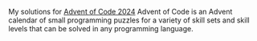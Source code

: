 My solutions for [Advent of Code 2024](https://adventofcode.com/2024)
Advent of Code is an Advent calendar of small programming puzzles for a variety of skill sets and skill levels that can be solved in any programming language.
